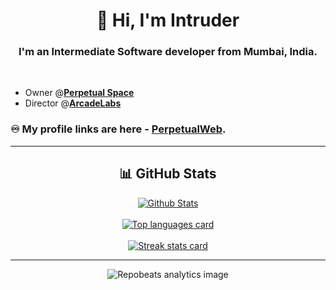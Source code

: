 <h1 align="center">👋 Hi, I'm Intruder</h1>
<h3 align="center">I'm an Intermediate Software developer from Mumbai, India.</h3><br>

- Owner @**[Perpetual Space](https://github.com/perpetualspace)**<br>
- Director @**[ArcadeLabs](https://github.com/arcadelabs)**<br>

### ♾️ My profile links are here - [PerpetualWeb](http://perpetualspace.me/).

*************

<h2 align="center"> 📊 GitHub Stats </h2>

<div align="center">
<a href="https://github.com/NotIntruder" alt="Go to GitHub profile">
    <img src="https://github-readme-stats.vercel.app/api?username=NotIntruder&show_icons=true&theme=tokyonight" alt="Github Stats"/>
    <br>
    <br>
    <img src="https://github-readme-stats.vercel.app/api/top-langs/?username=NotIntruder&theme=tokyonight&layout=donut"
        alt="Top languages card" /> 
    <br>
    <br>
    <img src="https://github-readme-streak-stats.herokuapp.com?user=NotIntruder&theme=dark" alt="Streak stats card" />
</a>
</div>

*************
<div align="center">
<img src="https://repobeats.axiom.co/api/embed/fe196358bd75349ed47ba5c9532b6ffffa586095.svg" alt="Repobeats analytics image">
</div>
